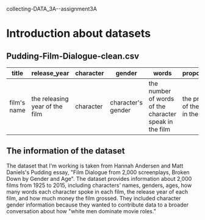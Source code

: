 collecting-DATA_3A--assignment3A
# Introduction about datasets

## Pudding-Film-Dialogue-clean.csv

| title | release_year | character | gender | words | proportion_of_dialogue | age | gross | script_id | 
|-------------|--------|-----|-----|--------------|-------------|----------------|-------------------|-------------------|
| film's name | the releasing year of the film | character | character's gender | the number of words of the character speak in the film | the proportion of words of the character spoke in the whole film | the age of the character | how much money the film earned | the script id of the character |

## The information of the dataset 

The dataset that I'm working is taken from Hannah Andersen and Matt Daniels's Pudding essay, "Film Dialogue from 2,000 screenplays, Broken Down by Gender and Age". The dataset provides information about 2,000 films from 1925 to 2015, including characters’ names, genders, ages, how many words each character spoke in each film, the release year of each film, and how much money the film grossed. They included character gender information because they wanted to contribute data to a broader conversation about how "white men dominate movie roles."
